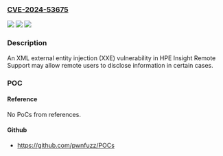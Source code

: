 ### [CVE-2024-53675](https://cve.mitre.org/cgi-bin/cvename.cgi?name=CVE-2024-53675)
![](https://img.shields.io/static/v1?label=Product&message=HPE%20Insight%20Remote%20Support&color=blue)
![](https://img.shields.io/static/v1?label=Version&message=0%3C%207.14.0.629%20&color=brighgreen)
![](https://img.shields.io/static/v1?label=Vulnerability&message=CWE-91%20XML%20Injection%20(aka%20Blind%20XPath%20Injection)&color=brighgreen)

### Description

An XML external entity injection (XXE) vulnerability in HPE Insight Remote Support may allow remote users to disclose information in certain cases.

### POC

#### Reference
No PoCs from references.

#### Github
- https://github.com/pwnfuzz/POCs

